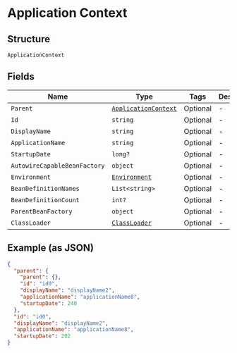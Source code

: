 
# Application Context

## Structure

`ApplicationContext`

## Fields

| Name | Type | Tags | Description |
|  --- | --- | --- | --- |
| `Parent` | [`ApplicationContext`](../../doc/models/application-context.md) | Optional | - |
| `Id` | `string` | Optional | - |
| `DisplayName` | `string` | Optional | - |
| `ApplicationName` | `string` | Optional | - |
| `StartupDate` | `long?` | Optional | - |
| `AutowireCapableBeanFactory` | `object` | Optional | - |
| `Environment` | [`Environment`](../../doc/models/environment.md) | Optional | - |
| `BeanDefinitionNames` | `List<string>` | Optional | - |
| `BeanDefinitionCount` | `int?` | Optional | - |
| `ParentBeanFactory` | `object` | Optional | - |
| `ClassLoader` | [`ClassLoader`](../../doc/models/class-loader.md) | Optional | - |

## Example (as JSON)

```json
{
  "parent": {
    "parent": {},
    "id": "id0",
    "displayName": "displayName2",
    "applicationName": "applicationName8",
    "startupDate": 240
  },
  "id": "id0",
  "displayName": "displayName2",
  "applicationName": "applicationName8",
  "startupDate": 202
}
```

